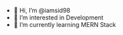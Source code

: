 - 👋 Hi, I’m @iamsid98
- 👀 I’m interested in Development
- 🌱 I’m currently learning MERN Stack


<!---
iamsid98/iamsid98 is a ✨ special ✨ repository because its `README.md` (this file) appears on your GitHub profile.
You can click the Preview link to take a look at your changes.
--->

